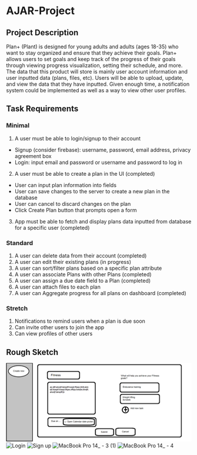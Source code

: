 # AJAR-Project
## Project Description
Plan+ (Plant) is designed for young adults and adults (ages 18-35) who want to stay organized and ensure that they achieve their goals. Plan+ allows users to set goals and keep track of the progress of their goals through viewing progress visualization, setting their schedule, and more. The data that this product will store is mainly user account information and user inputted data (plans, files, etc). Users will be able to upload, update, and view the data that they have inputted. Given enough time, a notification system could be implemented as well as a way to view other user profiles.

## Task Requirements 
### Minimal
1. A user must be able to login/signup to their account 
- Signup (consider firebase): username, password, email address, privacy agreement box
- Login: input email and password or username and password to log in

2. A user must be able to create a plan in the UI (completed)
- User can input plan information into fields
- User can save changes to the server to create a new plan in the database
- User can cancel to discard changes on the plan
- Click Create Plan button that prompts open a form

3. App must be able to fetch and display plans data inputted from database for a specific user (completed) 

### Standard
1. A user can delete data from their account (completed)
2. A user can edit their existing plans (in progress) 
3. A user can sort/filter plans based on a specific plan attribute 
4. A user can associate Plans with other Plans (completed)
5. A user can assign a due date field to a Plan (completed)
6. A user can attach files to each plan 
7. A user can Aggregate progress for all plans on dashboard (completed) 

### Stretch
1. Notifications to remind users when a plan is due soon
2. Can invite other users to join the app
3. Can view profiles of other users 

## Rough Sketch

![sketch](/mock.png)
![Login](https://user-images.githubusercontent.com/43710010/170760306-a7b1ab47-3ff9-4357-bea2-10c291b4286c.png)
![Sign up](https://user-images.githubusercontent.com/43710010/170760315-193e63e1-1ed9-4b92-a18e-4fc2b709a846.png)
![MacBook Pro 14_ - 3 (1)](https://user-images.githubusercontent.com/43710010/170760325-655a8baf-7676-42ec-a316-6e1ef7461f2a.png)
![MacBook Pro 14_ - 4](https://user-images.githubusercontent.com/43710010/170760340-e300dde5-e80d-4dbc-8da4-4cd40c71ae7e.png)

